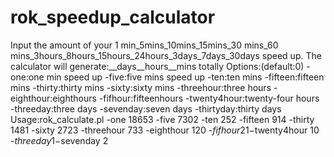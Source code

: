# rok_speedup_calculator
Input the amount of your 1 min_5mins_10mins_15mins_30 mins_60 mins_3hours_8hours_15hours_24hours_3days_7days_30days speed up. 
The calculator will generate:__days__hours__mins totally
Options:(default:0)
  -one:one min speed up
  -five:five mins speed up 
  -ten:ten mins
  -fifteen:fifteen mins
  -thirty:thirty mins
  -sixty:sixty mins
  -threehour:three hours 
  -eighthour:eighthours
  -fifhour:fifteenhours
  -twenty4hour:twenty-four hours
  -threeday:three days
  -sevenday:seven days
  -thirtyday:thirty days
 Usage:rok_calculate.pl -one 18653 -five 7302 -ten 252 -fifteen 914 -thirty 1481 -sixty 2723 -threehour 733 -eighthour 120 -$fifhour 21 -$twenty4hour 10 -$threeday 1 -$sevenday 2
